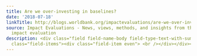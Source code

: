 ```yaml
---
title: Are we over-investing in baselines?
date: '2018-07-18'
linkTitle: http://blogs.worldbank.org/impactevaluations/are-we-over-investing-baselines
source: Impact Evaluations - News, views, methods, and insights from the world of
  impact evaluation
description: <div class="field field-name-body field-type-text-with-summary field-label-hidden"><div
  class="field-items"><div class="field-item even"> <br /></div></div></div>
---
```


